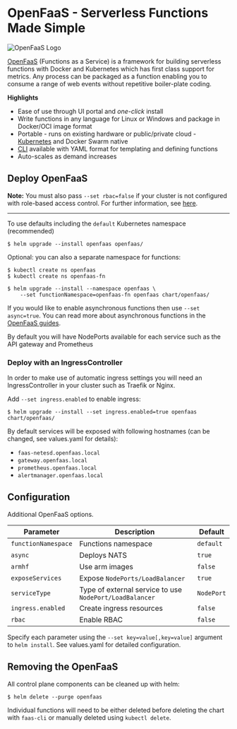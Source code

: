 # OpenFaaS - Serverless Functions Made Simple

![OpenFaaS Logo](https://blog.alexellis.io/content/images/2017/08/faas_side.png)

[OpenFaaS](https://github.com/openfaas/faas) (Functions as a Service) is a framework for building serverless functions with Docker and Kubernetes which has first class support for metrics. Any process can be packaged as a function enabling you to consume a range of web events without repetitive boiler-plate coding.

**Highlights**

* Ease of use through UI portal and *one-click* install
* Write functions in any language for Linux or Windows and package in Docker/OCI image format
* Portable - runs on existing hardware or public/private cloud - [Kubernetes](https://github.com/openfaas/faas-netes) and Docker Swarm native
* [CLI](http://github.com/openfaas/faas-cli) available with YAML format for templating and defining functions
* Auto-scales as demand increases

## Deploy OpenFaaS

**Note:** You must also pass `--set rbac=false` if your cluster is not configured with role-based access control. For further information, see [here](https://kubernetes.io/docs/admin/authorization/rbac/).

---

To use defaults including the `default` Kubernetes namespace (recommended)

```
$ helm upgrade --install openfaas openfaas/
```

Optional: you can also a separate namespace for functions:

```
$ kubectl create ns openfaas
$ kubectl create ns openfaas-fn

$ helm upgrade --install --namespace openfaas \
    --set functionNamespace=openfaas-fn openfaas chart/openfaas/
```

If you would like to enable asynchronous functions then use `--set async=true`. You can read more about asynchronous functions in the [OpenFaaS guides](https://github.com/openfaas/faas/tree/master/guide).

By default you will have NodePorts available for each service such as the API gateway and Prometheus

### Deploy with an IngressController

In order to make use of automatic ingress settings you will need an IngressController in your cluster such as Traefik or Nginx.

Add `--set ingress.enabled` to enable ingress:

```
$ helm upgrade --install --set ingress.enabled=true openfaas chart/openfaas/
```

By default services will be exposed with following hostnames (can be changed, see values.yaml for details):
* `faas-netesd.openfaas.local`
* `gateway.openfaas.local`
* `prometheus.openfaas.local`
* `alertmanager.openfaas.local`

## Configuration

Additional OpenFaaS options.

| Parameter               | Description                           | Default                                                    |
| ----------------------- | ----------------------------------    | ---------------------------------------------------------- |
| `functionNamespace` | Functions namespace | `default` |
| `async` | Deploys NATS | `true` |
| `armhf` | Use arm images |  `false` |
| `exposeServices` | Expose `NodePorts/LoadBalancer`  | `true` |
| `serviceType` | Type of external service to use `NodePort/LoadBalancer` | `NodePort` |
| `ingress.enabled` | Create ingress resources | `false` |
| `rbac` | Enable RBAC | `false` |

Specify each parameter using the `--set key=value[,key=value]` argument to `helm install`.
See values.yaml for detailed configuration.

## Removing the OpenFaaS

All control plane components can be cleaned up with helm:

```
$ helm delete --purge openfaas
```

Individual functions will need to be either deleted before deleting the chart with `faas-cli` or manually deleted using `kubectl delete`.
